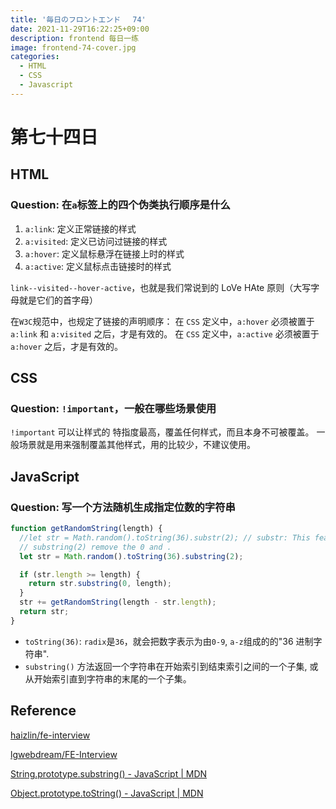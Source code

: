 ```yaml
---
title: '毎日のフロントエンド　 74'
date: 2021-11-29T16:22:25+09:00
description: frontend 每日一练
image: frontend-74-cover.jpg
categories:
  - HTML
  - CSS
  - Javascript
---
```


# 第七十四日

## HTML

### **Question:** 在`a`标签上的四个伪类执行顺序是什么

1. `a:link`: 定义正常链接的样式
2. `a:visited`: 定义已访问过链接的样式
3. `a:hover`: 定义鼠标悬浮在链接上时的样式
4. `a:active`: 定义鼠标点击链接时的样式

`link--visited--hover-active`，也就是我们常说到的 LoVe HAte 原则（大写字母就是它们的首字母）

在`W3C`规范中，也规定了链接的声明顺序：
在 `CSS` 定义中，`a:hover` 必须被置于 `a:link` 和 `a:visited` 之后，才是有效的。
在 `CSS` 定义中，`a:active` 必须被置于 `a:hover` 之后，才是有效的。

## CSS

### **Question:** `!important`，一般在哪些场景使用

`!important` 可以让样式的 特指度最高，覆盖任何样式，而且本身不可被覆盖。
一般场景就是用来强制覆盖其他样式，用的比较少，不建议使用。

## JavaScript

### **Question:** 写一个方法随机生成指定位数的字符串

```js
function getRandomString(length) {
  //let str = Math.random().toString(36).substr(2); // substr: This feature is no longer recommended.
  // substring(2) remove the 0 and .
  let str = Math.random().toString(36).substring(2);

  if (str.length >= length) {
    return str.substring(0, length);
  }
  str += getRandomString(length - str.length);
  return str;
}
```

- `toString(36)`: `radix`是`36`，就会把数字表示为由`0-9`, `a-z`组成的的"36 进制字符串".
- `substring()` 方法返回一个字符串在开始索引到结束索引之间的一个子集, 或从开始索引直到字符串的末尾的一个子集。

## Reference

[haizlin/fe-interview](https://github.com/haizlin/fe-interview)

[lgwebdream/FE-Interview ](https://github.com/lgwebdream/FE-Interview)

[String.prototype.substring() - JavaScript | MDN](https://developer.mozilla.org/zh-CN/docs/Web/JavaScript/Reference/Global_Objects/String/substring)

[Object.prototype.toString() - JavaScript | MDN](https://developer.mozilla.org/en-US/docs/Web/JavaScript/Reference/Global_Objects/Object/toString)
